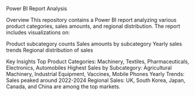 Power BI Report Analysis

Overview
This repository contains a Power BI report analyzing various product categories, sales amounts, and regional distribution. The report includes visualizations on:

Product subcategory counts
Sales amounts by subcategory
Yearly sales trends
Regional distribution of sales

Key Insights
Top Product Categories: Machinery, Textiles, Pharmaceuticals, Electronics, Automobiles
Highest Sales by Subcategory: Agricultural Machinery, Industrial Equipment, Vaccines, Mobile Phones
Yearly Trends: Sales peaked around 2022-2024
Regional Sales: UK, South Korea, Japan, Canada, and China are among the top markets.
